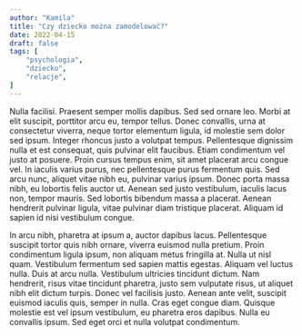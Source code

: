 ```yaml
---
author: "Kamila"
title: "Czy dziecko można zamodelować?"
date: 2022-04-15
draft: false
tags: [
    "psychologia",
    "dziecko",
    "relacje",
]
---
```


Nulla facilisi. Praesent semper mollis dapibus. Sed sed ornare leo. Morbi at elit suscipit, porttitor arcu eu, tempor tellus. Donec convallis, urna at consectetur viverra, neque tortor elementum ligula, id molestie sem dolor sed ipsum. Integer rhoncus justo a volutpat tempus. Pellentesque dignissim nulla et est consequat, quis pulvinar elit faucibus. Etiam condimentum vel justo at posuere. Proin cursus tempus enim, sit amet placerat arcu congue vel. In iaculis varius purus, nec pellentesque purus fermentum quis. Sed arcu nunc, aliquet vitae nibh eu, pulvinar varius ipsum. Donec porta massa nibh, eu lobortis felis auctor ut. Aenean sed justo vestibulum, iaculis lacus non, tempor mauris. Sed lobortis bibendum massa a placerat. Aenean hendrerit pulvinar ligula, vitae pulvinar diam tristique placerat. Aliquam id sapien id nisi vestibulum congue.

In arcu nibh, pharetra at ipsum a, auctor dapibus lacus. Pellentesque suscipit tortor quis nibh ornare, viverra euismod nulla pretium. Proin condimentum ligula ipsum, non aliquam metus fringilla at. Nulla ut nisl quam. Vestibulum fermentum sed sapien mattis egestas. Aliquam vel luctus nulla. Duis at arcu nulla. Vestibulum ultricies tincidunt dictum. Nam hendrerit, risus vitae tincidunt pharetra, justo sem vulputate risus, ut aliquet nibh elit dictum turpis. Donec vel facilisis justo. Aenean ante velit, suscipit euismod iaculis quis, semper in nulla. Cras eget congue diam. Quisque molestie est vel ipsum vestibulum, eu pharetra eros dapibus. Nulla eu convallis ipsum. Sed eget orci et nulla volutpat condimentum.